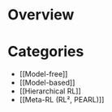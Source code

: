 # Overview
# Categories
- [[Model-free]]
- [[Model-based]]
- [[Hierarchical RL]]
- [[Meta-RL (RL², PEARL)]]